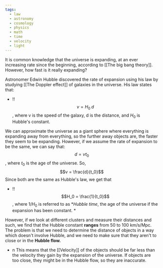 ```yaml
---
tags:
  - law
  - astronomy
  - cosmology
  - physics
  - math
  - time
  - velocity
  - light
---
```

It is common knowledge that the universe is expanding, at an ever increasing rate since the beginning, according to  [[The big bang theory]]. However, how fast is it really expanding?

Astronomer Edwin Hubble discovered the rate of expansion using his law by studying [[The Doppler effect]] of galaxies in the universe. His law states that:
- !! $$v = H_0\;d$$, where v is the speed of the galaxy, d is the distance, and $H_0$ is Hubble's constant. 

We can approximate the universe as a giant sphere where everything is expanding away from everything, so the further away objects are, the faster they seem to be expanding. However, if we assume the rate of expansion to be the same, we can say that:$$d = vt_0$$, where $t_0$ is the age of the universe. So, $$v = \frac{d}{t_0}$$Since both are the same as Hubble's law, we get that
- !! $$H_0 = \frac{1}{t_0}$$, where $1/H_0$ is referred to as **Hubble time*, the age of the universe if the expansion has been constant. *

However, if we look at different clusters and measure their distances and such, we find that the Hubble constant **ranges** from 50 to 100 km/s/Mpc. The problem is that we need to determine the distance of objects in a way which doesn't involve Hubble, and we need to make sure that they aren't to close or in the **Hubble flow.**
- n This means that the [[Velocity]] of the objects should be far less than the velocity they gain by the expansion of the universe. If objects are too close, they might be in the Hubble flow, so they are inaccurate. 